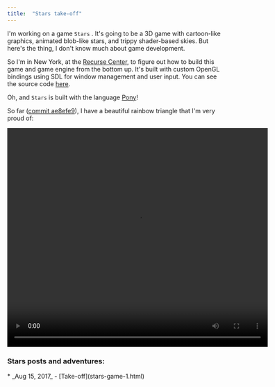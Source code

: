 ```yaml
---
title:  "Stars take-off"
---
```


I'm working on a game `Stars` .
It's going to be a 3D game with cartoon-like graphics,
animated blob-like stars, and trippy shader-based skies.
But here's the thing, I don't know much about game development.

So I'm in New York, at the [Recurse Center](https://www.recurse.com),
to figure out how to build this game and game engine from the bottom up. It's built with custom OpenGL bindings using SDL for window management and user input. You can see the source code [here](https://gitlab.com/charlesetc/Stars). 

Oh, and `Stars` is built with the language [Pony](https://www.ponylang.org/discover/)!


So far ([commit ae8efe9](https://gitlab.com/charlesetc/Stars/tree/ae8efe9adf5c80e21d9dda710ffaad74d8e37247)), I have a beautiful rainbow triangle that I'm very proud of: 

<video width="600" height="504" controls> <source src="/images/stars-1.ogv" type='video/ogg; codecs="theora, vorbis"'> </video>

### Stars posts and adventures:

<div class="table-of-contents">
* _Aug 15, 2017_ - [Take-off](stars-game-1.html)
</div>

